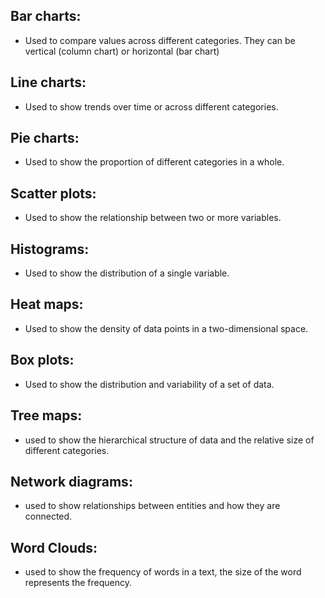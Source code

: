 ## Bar charts:
* Used to compare values across different categories. They can be vertical (column chart) or horizontal (bar chart)

## Line charts: 
* Used to show trends over time or across different categories.

## Pie charts: 
* Used to show the proportion of different categories in a whole.

## Scatter plots: 
* Used to show the relationship between two or more variables.

## Histograms: 
* Used to show the distribution of a single variable.

## Heat maps: 
* Used to show the density of data points in a two-dimensional space.

## Box plots: 
* Used to show the distribution and variability of a set of data.

## Tree maps: 
* used to show the hierarchical structure of data and the relative size of different categories.

## Network diagrams: 
* used to show relationships between entities and how they are connected.

## Word Clouds: 
* used to show the frequency of words in a text, the size of the word represents the frequency.
